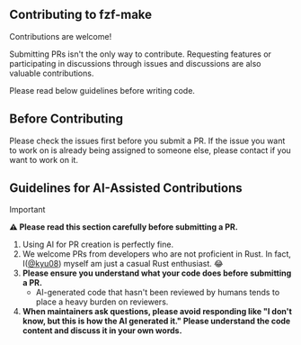## Contributing to fzf-make
Contributions are welcome!

Submitting PRs isn't the only way to contribute. Requesting features or participating in discussions through issues and discussions are also valuable contributions.

Please read below guidelines before writing code.

## Before Contributing
Please check the issues first before you submit a PR. If the issue you want to work on is already being assigned to someone else, please contact if you want to work on it.

## Guidelines for AI-Assisted Contributions

> [!IMPORTANT]
> **⚠️ Please read this section carefully before submitting a PR.**

1. Using AI for PR creation is perfectly fine.
1. We welcome PRs from developers who are not proficient in Rust. In fact, I([@kyu08](https://github.com/kyu08)) myself am just a casual Rust enthusiast. 😂
1. **Please ensure you understand what your code does before submitting a PR.**
    - AI-generated code that hasn't been reviewed by humans tends to place a heavy burden on reviewers.
1. **When maintainers ask questions, please avoid responding like "I don't know, but this is how the AI generated it." Please understand the code content and discuss it in your own words.**

